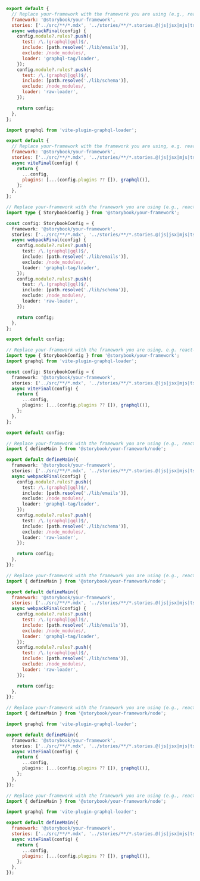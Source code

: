 ```js filename=".storybook/main.js" renderer="common" language="js" tabTitle="With Webpack (CSF 3)"
export default {
  // Replace your-framework with the framework you are using (e.g., react-webpack5, nextjs, angular)
  framework: '@storybook/your-framework',
  stories: ['../src/**/*.mdx', '../stories/**/*.stories.@(js|jsx|mjs|ts|tsx)'],
  async webpackFinal(config) {
    config.module?.rules?.push({
      test: /\.(graphql|gql)$/,
      include: [path.resolve('./lib/emails')],
      exclude: /node_modules/,
      loader: 'graphql-tag/loader',
    });
    config.module?.rules?.push({
      test: /\.(graphql|gql)$/,
      include: [path.resolve('./lib/schema')],
      exclude: /node_modules/,
      loader: 'raw-loader',
    });

    return config;
  },
};
```

```js filename=".storybook/main.js" renderer="common" language="js" tabTitle="With Vite (CSF 3)"
import graphql from 'vite-plugin-graphql-loader';

export default {
  // Replace your-framework with the framework you are using, e.g. react-vite, nextjs, vue3-vite, etc.
  framework: '@storybook/your-framework',
  stories: ['../src/**/*.mdx', '../stories/**/*.stories.@(js|jsx|mjs|ts|tsx)'],
  async viteFinal(config) {
    return {
      ...config,
      plugins: [...(config.plugins ?? []), graphql()],
    };
  },
};
```

```ts filename=".storybook/main.ts" renderer="common" language="ts" tabTitle="With Webpack (CSF 3)"
// Replace your-framework with the framework you are using (e.g., react-webpack5, nextjs, angular)
import type { StorybookConfig } from '@storybook/your-framework';

const config: StorybookConfig = {
  framework: '@storybook/your-framework',
  stories: ['../src/**/*.mdx', '../stories/**/*.stories.@(js|jsx|mjs|ts|tsx)'],
  async webpackFinal(config) {
    config.module?.rules?.push({
      test: /\.(graphql|gql)$/,
      include: [path.resolve('./lib/emails')],
      exclude: /node_modules/,
      loader: 'graphql-tag/loader',
    });
    config.module?.rules?.push({
      test: /\.(graphql|gql)$/,
      include: [path.resolve('./lib/schema')],
      exclude: /node_modules/,
      loader: 'raw-loader',
    });

    return config;
  },
};

export default config;
```

```ts filename=".storybook/main.ts" renderer="common" language="ts" tabTitle="With Vite (CSF 3)"
// Replace your-framework with the framework you are using, e.g. react-vite, nextjs, vue3-vite, etc.
import type { StorybookConfig } from '@storybook/your-framework';
import graphql from 'vite-plugin-graphql-loader';

const config: StorybookConfig = {
  framework: '@storybook/your-framework',
  stories: ['../src/**/*.mdx', '../stories/**/*.stories.@(js|jsx|mjs|ts|tsx)'],
  async viteFinal(config) {
    return {
      ...config,
      plugins: [...(config.plugins ?? []), graphql()],
    };
  },
};

export default config;
```

```ts filename=".storybook/main.ts" renderer="react" language="ts" tabTitle="With Webpack (CSF Next 🧪)"
// Replace your-framework with the framework you are using (e.g., react-webpack5, nextjs)
import { defineMain } from '@storybook/your-framework/node';

export default defineMain({
  framework: '@storybook/your-framework',
  stories: ['../src/**/*.mdx', '../stories/**/*.stories.@(js|jsx|mjs|ts|tsx)'],
  async webpackFinal(config) {
    config.module?.rules?.push({
      test: /\.(graphql|gql)$/,
      include: [path.resolve('./lib/emails')],
      exclude: /node_modules/,
      loader: 'graphql-tag/loader',
    });
    config.module?.rules?.push({
      test: /\.(graphql|gql)$/,
      include: [path.resolve('./lib/schema')],
      exclude: /node_modules/,
      loader: 'raw-loader',
    });

    return config;
  },
});
```

<!-- JS snippets still needed while providing both CSF 3 & Next -->

```js filename=".storybook/main.js" renderer="react" language="js" tabTitle="With Webpack (CSF Next 🧪)"
// Replace your-framework with the framework you are using (e.g., react-webpack5, nextjs)
import { defineMain } from '@storybook/your-framework/node';

export default defineMain({
  framework: '@storybook/your-framework',
  stories: ['../src/**/*.mdx', '../stories/**/*.stories.@(js|jsx|mjs|ts|tsx)'],
  async webpackFinal(config) {
    config.module?.rules?.push({
      test: /\.(graphql|gql)$/,
      include: [path.resolve('./lib/emails')],
      exclude: /node_modules/,
      loader: 'graphql-tag/loader',
    });
    config.module?.rules?.push({
      test: /\.(graphql|gql)$/,
      include: [path.resolve('./lib/schema')],
      exclude: /node_modules/,
      loader: 'raw-loader',
    });

    return config;
  },
});
```

```ts filename=".storybook/main.ts" renderer="react" language="ts" tabTitle="With Vite (CSF Next 🧪)"
// Replace your-framework with the framework you are using (e.g., react-vite, nextjs-vite)
import { defineMain } from '@storybook/your-framework/node';

import graphql from 'vite-plugin-graphql-loader';

export default defineMain({
  framework: '@storybook/your-framework',
  stories: ['../src/**/*.mdx', '../stories/**/*.stories.@(js|jsx|mjs|ts|tsx)'],
  async viteFinal(config) {
    return {
      ...config,
      plugins: [...(config.plugins ?? []), graphql()],
    };
  },
});
```

<!-- JS snippets still needed while providing both CSF 3 & Next -->

```js filename=".storybook/main.js" renderer="react" language="js" tabTitle="With Vite (CSF Next 🧪)"
// Replace your-framework with the framework you are using (e.g., react-vite, nextjs-vite)
import { defineMain } from '@storybook/your-framework/node';

import graphql from 'vite-plugin-graphql-loader';

export default defineMain({
  framework: '@storybook/your-framework',
  stories: ['../src/**/*.mdx', '../stories/**/*.stories.@(js|jsx|mjs|ts|tsx)'],
  async viteFinal(config) {
    return {
      ...config,
      plugins: [...(config.plugins ?? []), graphql()],
    };
  },
});
```
